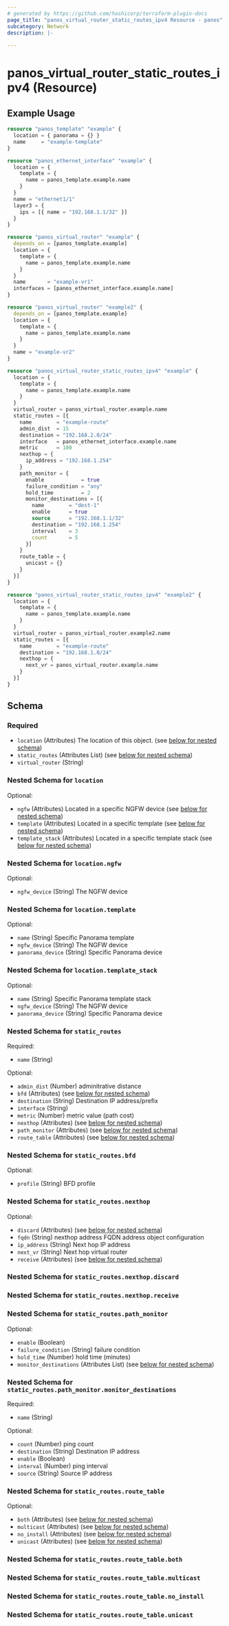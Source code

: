 ```yaml
---
# generated by https://github.com/hashicorp/terraform-plugin-docs
page_title: "panos_virtual_router_static_routes_ipv4 Resource - panos"
subcategory: Network
description: |-
  
---
```


# panos_virtual_router_static_routes_ipv4 (Resource)



## Example Usage

```terraform
resource "panos_template" "example" {
  location = { panorama = {} }
  name     = "example-template"
}

resource "panos_ethernet_interface" "example" {
  location = {
    template = {
      name = panos_template.example.name
    }
  }
  name = "ethernet1/1"
  layer3 = {
    ips = [{ name = "192.168.1.1/32" }]
  }
}

resource "panos_virtual_router" "example" {
  depends_on = [panos_template.example]
  location = {
    template = {
      name = panos_template.example.name
    }
  }
  name       = "example-vr1"
  interfaces = [panos_ethernet_interface.example.name]
}

resource "panos_virtual_router" "example2" {
  depends_on = [panos_template.example]
  location = {
    template = {
      name = panos_template.example.name
    }
  }
  name = "example-vr2"
}

resource "panos_virtual_router_static_routes_ipv4" "example" {
  location = {
    template = {
      name = panos_template.example.name
    }
  }
  virtual_router = panos_virtual_router.example.name
  static_routes = [{
    name        = "example-route"
    admin_dist  = 15
    destination = "192.168.2.0/24"
    interface   = panos_ethernet_interface.example.name
    metric      = 100
    nexthop = {
      ip_address = "192.168.1.254"
    }
    path_monitor = {
      enable            = true
      failure_condition = "any"
      hold_time         = 2
      monitor_destinations = [{
        name        = "dest-1"
        enable      = true
        source      = "192.168.1.1/32"
        destination = "192.168.1.254"
        interval    = 3
        count       = 5
      }]
    }
    route_table = {
      unicast = {}
    }
  }]
}

resource "panos_virtual_router_static_routes_ipv4" "example2" {
  location = {
    template = {
      name = panos_template.example.name
    }
  }
  virtual_router = panos_virtual_router.example2.name
  static_routes = [{
    name        = "example-route"
    destination = "192.168.1.0/24"
    nexthop = {
      next_vr = panos_virtual_router.example.name
    }
  }]
}
```

<!-- schema generated by tfplugindocs -->
## Schema

### Required

- `location` (Attributes) The location of this object. (see [below for nested schema](#nestedatt--location))
- `static_routes` (Attributes List) (see [below for nested schema](#nestedatt--static_routes))
- `virtual_router` (String)

<a id="nestedatt--location"></a>
### Nested Schema for `location`

Optional:

- `ngfw` (Attributes) Located in a specific NGFW device (see [below for nested schema](#nestedatt--location--ngfw))
- `template` (Attributes) Located in a specific template (see [below for nested schema](#nestedatt--location--template))
- `template_stack` (Attributes) Located in a specific template stack (see [below for nested schema](#nestedatt--location--template_stack))

<a id="nestedatt--location--ngfw"></a>
### Nested Schema for `location.ngfw`

Optional:

- `ngfw_device` (String) The NGFW device


<a id="nestedatt--location--template"></a>
### Nested Schema for `location.template`

Optional:

- `name` (String) Specific Panorama template
- `ngfw_device` (String) The NGFW device
- `panorama_device` (String) Specific Panorama device


<a id="nestedatt--location--template_stack"></a>
### Nested Schema for `location.template_stack`

Optional:

- `name` (String) Specific Panorama template stack
- `ngfw_device` (String) The NGFW device
- `panorama_device` (String) Specific Panorama device



<a id="nestedatt--static_routes"></a>
### Nested Schema for `static_routes`

Required:

- `name` (String)

Optional:

- `admin_dist` (Number) adminitrative distance
- `bfd` (Attributes) (see [below for nested schema](#nestedatt--static_routes--bfd))
- `destination` (String) Destination IP address/prefix
- `interface` (String)
- `metric` (Number) metric value (path cost)
- `nexthop` (Attributes) (see [below for nested schema](#nestedatt--static_routes--nexthop))
- `path_monitor` (Attributes) (see [below for nested schema](#nestedatt--static_routes--path_monitor))
- `route_table` (Attributes) (see [below for nested schema](#nestedatt--static_routes--route_table))

<a id="nestedatt--static_routes--bfd"></a>
### Nested Schema for `static_routes.bfd`

Optional:

- `profile` (String) BFD profile


<a id="nestedatt--static_routes--nexthop"></a>
### Nested Schema for `static_routes.nexthop`

Optional:

- `discard` (Attributes) (see [below for nested schema](#nestedatt--static_routes--nexthop--discard))
- `fqdn` (String) nexthop address FQDN address object configuration
- `ip_address` (String) Next hop IP address
- `next_vr` (String) Next hop virtual router
- `receive` (Attributes) (see [below for nested schema](#nestedatt--static_routes--nexthop--receive))

<a id="nestedatt--static_routes--nexthop--discard"></a>
### Nested Schema for `static_routes.nexthop.discard`


<a id="nestedatt--static_routes--nexthop--receive"></a>
### Nested Schema for `static_routes.nexthop.receive`



<a id="nestedatt--static_routes--path_monitor"></a>
### Nested Schema for `static_routes.path_monitor`

Optional:

- `enable` (Boolean)
- `failure_condition` (String) failure condition
- `hold_time` (Number) hold time (minutes)
- `monitor_destinations` (Attributes List) (see [below for nested schema](#nestedatt--static_routes--path_monitor--monitor_destinations))

<a id="nestedatt--static_routes--path_monitor--monitor_destinations"></a>
### Nested Schema for `static_routes.path_monitor.monitor_destinations`

Required:

- `name` (String)

Optional:

- `count` (Number) ping count
- `destination` (String) Destination IP address
- `enable` (Boolean)
- `interval` (Number) ping interval
- `source` (String) Source IP address



<a id="nestedatt--static_routes--route_table"></a>
### Nested Schema for `static_routes.route_table`

Optional:

- `both` (Attributes) (see [below for nested schema](#nestedatt--static_routes--route_table--both))
- `multicast` (Attributes) (see [below for nested schema](#nestedatt--static_routes--route_table--multicast))
- `no_install` (Attributes) (see [below for nested schema](#nestedatt--static_routes--route_table--no_install))
- `unicast` (Attributes) (see [below for nested schema](#nestedatt--static_routes--route_table--unicast))

<a id="nestedatt--static_routes--route_table--both"></a>
### Nested Schema for `static_routes.route_table.both`


<a id="nestedatt--static_routes--route_table--multicast"></a>
### Nested Schema for `static_routes.route_table.multicast`


<a id="nestedatt--static_routes--route_table--no_install"></a>
### Nested Schema for `static_routes.route_table.no_install`


<a id="nestedatt--static_routes--route_table--unicast"></a>
### Nested Schema for `static_routes.route_table.unicast`